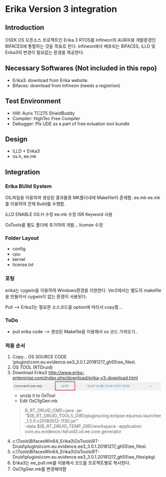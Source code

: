 # Erika Version 3 integration

## Introduction
OSEK OS 오픈소스 프로젝트인 Erika 3 RTOS를 Infineon의 AURIX용 개발환경인 BIFACES에 통합하는 것을 목표로 한다.
Infineon에서 배포되는 BIFACES, iLLD 및 Erika3의 변경이 필요없는 환경을 제공한다.


## Necessary Softwares (Not included in this repo)
- Erika3: download from Erika website.
- Bifaces: download from Infineon (needs a registrion)
## Test Environment
- HW: Aurix TC275 ShieldBuddy
- Compiler: HighTec Free Compiler
- Debugger: Pls UDE as a part of free evluation tool bundle

## Design
- iLLD + Erika3
- os.h, ee.mk

## Integration
### Erika BUild System
OIL파일을 이용하여 생성된 결과물중 MK폴더내에 Makefile이 존재함. ee.mk
ee.mk를 이용하여 전체 Build를 수행함.


iLLD ENABLE
OS.H 수정
ee.mk 수정
ISR Keyword 사용



OsTools를 별도 폴더에 추가하여 개발...
license 수정


### Folder Layout
 - config
 - cpu
 - kernel
 - license.txt

### 포팅
erika는 cygwin을 이용하여 Windows환경을 지원한다.
Ver2에서는 별도의 makefile을 만들어서 cygwin이 없는 환경이 사용된다.

Pull --> Erika3는 필요한 소스코드를 option에 따라서 copy함...

### ToDo
- pull erika code
  --> 생성된 Makefile을 이용해서 os 코드 가져오기..


### 적용 순서
1. Copy...
    OS SOURCE CODE
    \plugins\com.eu.evidence.ee3_3.0.1.20181217_gh55\ee_files\
1. OS TOOL (RTDruid)
1. Download Erika3
   http://www.erika-enterprise.com/index.php/download/erika-v3-download.html
    ![](./img/gh55.png)
   - unzip it to OsTool
   - Edit OsCfgGen.mk
    > B_RT_DRUID_CMD=java -jar "$(B_RT_DRUID_TOOLS_DIR)/plugins/org.eclipse.equinox.launcher_1.5.0.v20180512-1130.jar"\
-data $(B_RT_DRUID_TEMP_DIR)/workspace -application com.eu.evidence.rtdruid3.oil.ee.core.generator
1. c:\Tools\BifacesWin64_Erika3\OsTools\RT-Druid\plugins\com.eu.evidence.ee3_3.0.1.20181217_gh55\ee_files\
1. c:\Tools\BifacesWin64_Erika3\OsTools\RT-Druid\plugins\com.eu.evidence.ee3_3.0.1.20181217_gh55\ee_files\pkg\
1. Erika3는 ee_pull.mk를 이용해서 코드를 프로젝트별로 복사한다.
1. OsCfgGen.mk를 변경해야함
